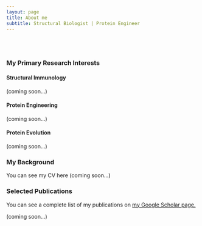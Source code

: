 ```yaml
---
layout: page
title: About me
subtitle: Structural Biologist | Protein Engineer
---
```

  
<br/><br/>
### My Primary Research Interests
#### Structural Immunology
(coming soon...) 

#### Protein Engineering
(coming soon...) 

#### Protein Evolution
(coming soon...) 

### My Background

You can see my CV here (coming soon...) 

### Selected Publications
You can see a complete list of my publications on [my Google Scholar page.](https://scholar.google.com.au/citations?user=CJ6W4UsAAAAJ&hl=en)

(coming soon...)






